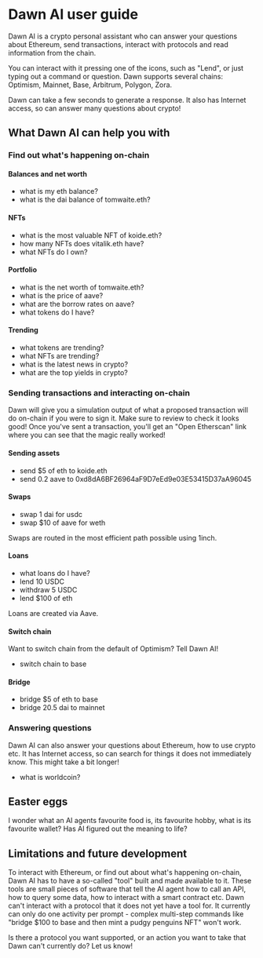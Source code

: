 # Dawn AI user guide
Dawn AI is a crypto personal assistant who can answer your questions about Ethereum, send transactions, interact with protocols and read information from the chain.

You can interact with it pressing one of the icons, such as "Lend", or just typing out a command or question. Dawn supports several chains: Optimism, Mainnet, Base, Arbitrum, Polygon, Zora.

Dawn can take a few seconds to generate a response. It also has Internet access, so can answer many questions about crypto!

## What Dawn AI can help you with

### Find out what's happening on-chain
#### Balances and net worth
- what is my eth balance?
- what is the dai balance of tomwaite.eth?

#### NFTs
- what is the most valuable NFT of koide.eth?
- how many NFTs does vitalik.eth have?
- what NFTs do I own?

#### Portfolio
- what is the net worth of tomwaite.eth?
- what is the price of aave?
- what are the borrow rates on aave?
- what tokens do I have?

#### Trending
- what tokens are trending?
- what NFTs are trending?
- what is the latest news in crypto?
- what are the top yields in crypto?

### Sending transactions and interacting on-chain
Dawn will give you a simulation output of what a proposed transaction will do on-chain if you were to sign it. Make sure to review to check it looks good! Once you've sent a transaction, you'll get an "Open Etherscan" link where you can see that the magic really worked!

#### Sending assets
- send $5 of eth to koide.eth
- send 0.2 aave to 0xd8dA6BF26964aF9D7eEd9e03E53415D37aA96045

#### Swaps
- swap 1 dai for usdc
- swap $10 of aave for weth

Swaps are routed in the most efficient path possible using 1inch.

#### Loans
- what loans do I have?
- lend 10 USDC
- withdraw 5 USDC
- lend $100 of eth

Loans are created via Aave. 

#### Switch chain
Want to switch chain from the default of Optimism? Tell Dawn AI!

- switch chain to base

#### Bridge
- bridge $5 of eth to base
- bridge 20.5 dai to mainnet

### Answering questions
Dawn AI can also answer your questions about Ethereum, how to use crypto etc. It has Internet access, so can search for things it does not immediately know. This might take a bit longer!
- what is worldcoin?


## Easter eggs
I wonder what an AI agents favourite food is, its favourite hobby, what is its favourite wallet? Has AI figured out the meaning to life?

## Limitations and future development
To interact with Ethereum, or find out about what's happening on-chain, Dawn AI has to have a so-called "tool" built and made available to it. These tools are small pieces of software that tell the AI agent how to call an API, how to query some data, how to interact with a smart contract etc. Dawn can't interact with a protocol that it does not yet have a tool for. It currently can only do one activity per prompt - complex multi-step commands like "bridge $100 to base and then mint a pudgy penguins NFT" won't work.

Is there a protocol you want supported, or an action you want to take that Dawn can't currently do? Let us know!
